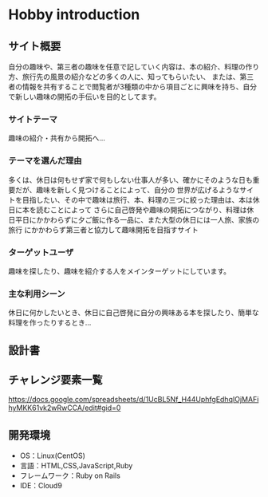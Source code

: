 # Hobby introduction

## サイト概要
自分の趣味や、第三者の趣味を任意で記していく内容は、本の紹介、料理の作り方、旅行先の風景の紹介などの多くの人に、知ってもらいたい、
または、第三者の情報を共有することで閲覧者が3種類の中から項目ごとに興味を持ち、自分で新しい趣味の開拓の手伝いを目的としてます。

### サイトテーマ
趣味の紹介・共有から開拓へ...

### テーマを選んだ理由
多くは、休日は何もせず家で何もしない仕事人が多い、確かにそのような日も重要だが、趣味を新しく見つけることによって、自分の
世界が広げるようなサイトを目指したい、その中で趣味は旅行、本、料理の三つに絞った理由は、本は休日に本を読むことによって
さらに自己啓発や趣味の開拓につながり、料理は休日平日にかかわらずに夕ご飯に作る一品に、また大型の休日には一人旅、家族の旅行
にかかわらず第三者と協力して趣味開拓を目指すサイト

### ターゲットユーザ
趣味を探したり、趣味を紹介する人をメインターゲットにしています。

### 主な利用シーン
休日に何かしたいとき、休日に自己啓発に自分の興味ある本を探したり、簡単な料理を作ったりするとき...

## 設計書

## チャレンジ要素一覧
<https://docs.google.com/spreadsheets/d/1UcBL5Nf_H44UphfgEdhqIOjMAFihyMKK61vk2wRwCCA/edit#gid=0>

## 開発環境
- OS：Linux(CentOS)
- 言語：HTML,CSS,JavaScript,Ruby
- フレームワーク：Ruby on Rails
- IDE：Cloud9
